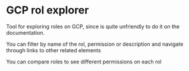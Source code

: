GCP rol explorer
=================

Tool for exploring roles on GCP, since is quite unfriendly to do it on the documentation.

You can filter by name of the rol, permission or description and navigate through links to other related elements

You can compare roles to see different permissions on each rol